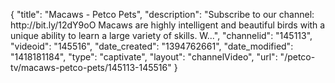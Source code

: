 {
    "title": "Macaws - Petco Pets",
    "description": "Subscribe to our channel: http:\/\/bit.ly\/12dY9oO Macaws are highly intelligent and beautiful birds with a unique ability to learn a large variety of skills. W...",
    "channelid": "145113",
    "videoid": "145516",
    "date_created": "1394762661",
    "date_modified": "1418181184",
    "type": "captivate",
    "layout": "channelVideo",
    "url": "\/petco-tv\/macaws-petco-pets\/145113-145516"
}
